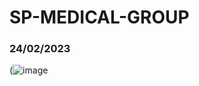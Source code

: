 # SP-MEDICAL-GROUP
### 24/02/2023
(![image](https://user-images.githubusercontent.com/125681788/221174794-be87d4ef-d81f-477a-ac78-13252c6bbf92.png)
